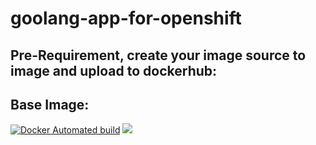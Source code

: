 # goolang-app-for-openshift

## Pre-Requirement, create your image source to image and upload to dockerhub:
## Base Image:

[![Docker Automated build](https://img.shields.io/docker/automated/dolomate/spritezero.svg?maxAge=2592000)](https://github.com/renatowow14/s2i-golang-base) [![](https://images.microbadger.com/badges/image/dolomate/spritezero.svg)](https://microbadger.com/images/dolomate/spritezero)
